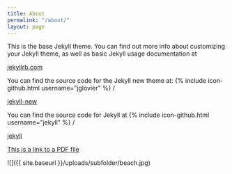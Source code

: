```yaml
---
title: About
permalink: "/about/"
layout: page
---
```


This is the base Jekyll theme. You can find out more info about customizing your Jekyll theme, as well as basic Jekyll usage documentation at

<a href="http://jekyllrb.com/">jekyllrb.com</a>

You can find the source code for the Jekyll new theme at:
{% include icon-github.html username="jglovier" %} /

<a href="https://github.com/jglovier/jekyll-new">jekyll-new</a>

You can find the source code for Jekyll at
{% include icon-github.html username="jekyll" %} /

<a href="https://github.com/jekyll/jekyll">jekyll</a>

<a href="{{ site.baseurl }}/uploads/adroll-state-of-performance-marketing-17.pdf">This is a link to a PDF file</a>

![]({{ site.baseurl }}/uploads/subfolder/beach.jpg)

